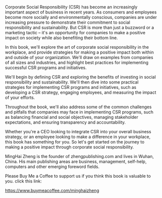
Corporate Social Responsibility (CSR) has become an increasingly important aspect of business in recent years. As consumers and employees become more socially and environmentally conscious, companies are under increasing pressure to demonstrate their commitment to social responsibility and sustainability. But CSR is more than just a buzzword or a marketing tactic – it's an opportunity for companies to make a positive impact on society while also benefiting their bottom line.

In this book, we'll explore the art of corporate social responsibility in the workplace, and provide strategies for making a positive impact both within and outside of your organization. We'll draw on examples from companies of all sizes and industries, and highlight best practices for implementing successful CSR programs and initiatives.

We'll begin by defining CSR and exploring the benefits of investing in social responsibility and sustainability. We'll then dive into some practical strategies for implementing CSR programs and initiatives, such as developing a CSR strategy, engaging employees, and measuring the impact of your efforts.

Throughout the book, we'll also address some of the common challenges and pitfalls that companies may face in implementing CSR programs, such as balancing financial and social objectives, managing stakeholder expectations, and ensuring transparency and accountability.

Whether you're a CEO looking to integrate CSR into your overall business strategy, or an employee looking to make a difference in your workplace, this book has something for you. So let's get started on the journey to making a positive impact through corporate social responsibility.

MingHai Zheng is the founder of zhengpublishing.com and lives in Wuhan, China. His main publishing areas are business, management, self-help, computers and other emerging foreword fields.

Please Buy Me a Coffee to support us if you think this book is valuable to you. click this link:

https://www.buymeacoffee.com/minghaizheng
